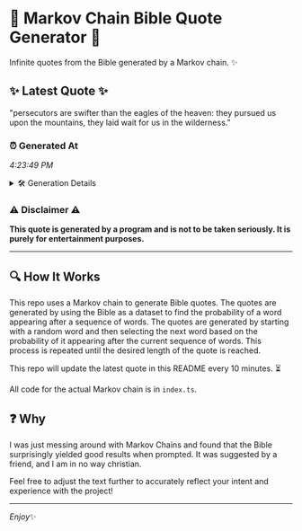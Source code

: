 # 📖 Markov Chain Bible Quote Generator 📖

Infinite quotes from the Bible generated by a Markov chain. ✨

## ✨ Latest Quote ✨
"persecutors are swifter than the eagles of the heaven: they pursued us upon the mountains, they laid wait for us in the wilderness."

### ⏰ Generated At
*4:23:49 PM*

<details>
    <summary>🛠️ Generation Details</summary>
    <p>
        <strong>🌱 Seed:</strong> persecutors<br>
        <strong>🔄 Iterations:</strong> 22<br>
        <strong>📜 Context History:</strong><br>[ persecutors ]: are<br>[ persecutors, are ]: swifter<br>[ persecutors, are, swifter ]: than<br>[ persecutors, are, swifter, than ]: the<br>[ persecutors, are, swifter, than, the ]: eagles<br>[ persecutors, are, swifter, than, the, eagles ]: of<br>[ are, swifter, than, the, eagles, of ]: the<br>[ swifter, than, the, eagles, of, the ]: heaven:<br>[ than, the, eagles, of, the, heaven: ]: they<br>[ the, eagles, of, the, heaven:, they ]: pursued<br>[ eagles, of, the, heaven:, they, pursued ]: us<br>[ of, the, heaven:, they, pursued, us ]: upon<br>[ the, heaven:, they, pursued, us, upon ]: the<br>[ heaven:, they, pursued, us, upon, the ]: mountains,<br>[ they, pursued, us, upon, the, mountains, ]: they<br>[ pursued, us, upon, the, mountains,, they ]: laid<br>[ us, upon, the, mountains,, they, laid ]: wait<br>[ upon, the, mountains,, they, laid, wait ]: for<br>[ the, mountains,, they, laid, wait, for ]: us<br>[ mountains,, they, laid, wait, for, us ]: in<br>[ they, laid, wait, for, us, in ]: the<br>[ laid, wait, for, us, in, the ]: wilderness.<br>
    </p>
</details>

### ⚠️ Disclaimer ⚠️
**This quote is generated by a program and is not to be taken seriously. It is purely for entertainment purposes.**

---

## 🔍 How It Works

This repo uses a Markov chain to generate Bible quotes. The quotes are generated by using the Bible as a dataset to find the probability of a word appearing after a sequence of words. The quotes are generated by starting with a random word and then selecting the next word based on the probability of it appearing after the current sequence of words. This process is repeated until the desired length of the quote is reached.

This repo will update the latest quote in this README every 10 minutes. ⏳

All code for the actual Markov chain is in `index.ts`.

## ❓ Why

I was just messing around with Markov Chains and found that the Bible surprisingly yielded good results when prompted. 
It was suggested by a friend, and I am in no way christian.

Feel free to adjust the text further to accurately reflect your intent and experience with the project!

---

*Enjoy*✨
